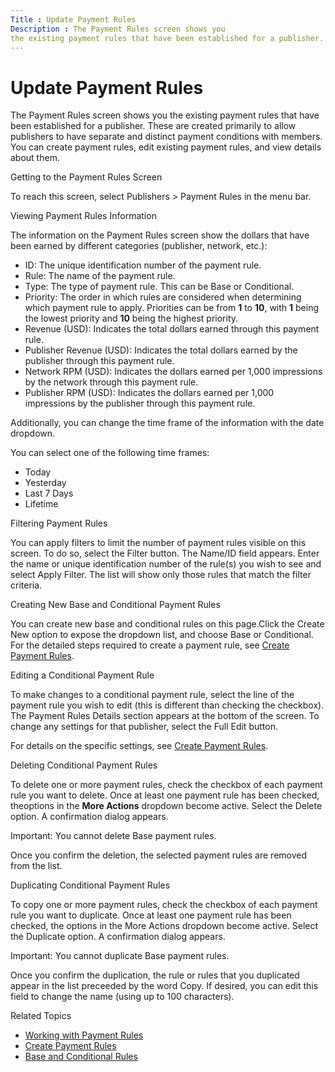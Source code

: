```yaml
---
Title : Update Payment Rules
Description : The Payment Rules screen shows you
the existing payment rules that have been established for a publisher.
---
```



# Update Payment Rules



The Payment Rules screen shows you
the existing payment rules that have been established for a publisher.
These are created primarily to allow publishers to have separate and
distinct payment conditions with members. You can create payment rules,
edit existing payment rules, and view details about them.

Getting to the Payment Rules Screen

To reach this screen, select
Publishers
 \>  Payment Rules in
the menu bar.

Viewing Payment Rules Information

The information on the Payment
Rules screen show the dollars that have been earned by different
categories (publisher, network, etc.):

- ID: The unique identification number
  of the payment rule.
- Rule: The name of the payment rule.
- Type: The type of payment rule. This
  can be Base or
  Conditional.
- Priority: The order in which rules
  are considered when determining which payment rule to apply.
  Priorities can be from **1** to **10**, with **1** being the lowest
  priority and **10** being the highest priority.
- Revenue (USD): Indicates the total
  dollars earned through this payment rule.
- Publisher Revenue (USD): Indicates
  the total dollars earned by the publisher through this payment rule.
- Network RPM (USD): Indicates the
  dollars earned per 1,000 impressions by the network through this
  payment rule.
- Publisher RPM (USD): Indicates the
  dollars earned per 1,000 impressions by the publisher through this
  payment rule.

Additionally, you can change the time frame of the information with the
date dropdown.

You can select one of the following time frames:

- Today
- Yesterday
- Last 7 Days
- Lifetime

Filtering Payment Rules

You can apply filters to limit the number of payment rules visible on
this screen. To do so, select the
Filter button. The
Name/ID field appears. Enter the name
or unique identification number of the rule(s) you wish to see and
select Apply Filter. The list will
show only those rules that match the filter criteria.

Creating New Base and Conditional Payment Rules

You can create new base and conditional rules on this page.Click the
Create New option to expose the
dropdown list, and choose Base or
Conditional. For the detailed steps
required to create a payment rule, see
<a href="create-payment-rules.html" class="xref">Create Payment
Rules</a>.

Editing a Conditional Payment Rule

To make changes to a conditional payment rule, select the line of the
payment rule you wish to edit (this is different than checking the
checkbox). The Payment Rules Details
section appears at the bottom of the screen. To change any settings for
that publisher, select the Full Edit
button.

For details on the specific settings, see
<a href="create-payment-rules.html" class="xref">Create Payment
Rules</a>.

Deleting Conditional Payment Rules

To delete one or more payment rules, check the checkbox of each payment
rule you want to delete. Once at least one payment rule has been
checked, theoptions in the **More Actions** dropdown become active.
Select the Delete option. A
confirmation dialog appears.



Important: You cannot delete Base
payment rules.



Once you confirm the deletion, the selected payment rules are removed
from the list.

Duplicating Conditional Payment Rules

To copy one or more payment rules, check the checkbox of each payment
rule you want to duplicate. Once at least one payment rule has been
checked, the options in the More
Actions dropdown become active. Select the
Duplicate option. A confirmation
dialog appears.



Important: You cannot duplicate Base
payment rules.



Once you confirm the duplication, the rule or rules that you duplicated
appear in the list preceeded by the word
Copy. If desired, you can edit this
field to change the name (using up to 100 characters).

Related Topics

- <a href="working-with-payment-rules.html" class="xref">Working with
  Payment Rules</a>
- <a href="create-payment-rules.html" class="xref">Create Payment
  Rules</a>
- <a href="base-and-conditional-rules.html" class="xref">Base and
  Conditional Rules</a>




